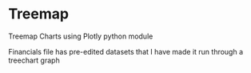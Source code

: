# Treemap
Treemap Charts using Plotly python module


Financials file has pre-edited datasets that I have made it run through a treechart graph
